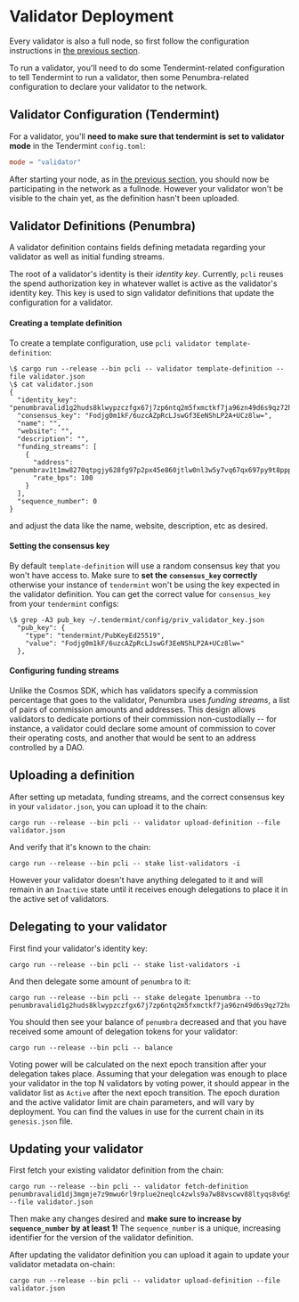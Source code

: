 # Validator Deployment

Every validator is also a full node, so first follow the configuration
instructions in [the previous section](./fullnode.md).

To run a validator, you'll need to do some Tendermint-related configuration to
tell Tendermint to run a validator, then some Penumbra-related configuration to
declare your validator to the network.

## Validator Configuration (Tendermint)

For a validator, you'll **need to make sure that tendermint is set to validator
mode** in the Tendermint `config.toml`:
```toml
mode = "validator"
```

After starting your node, as in [the previous section](./fullnode.md), you
should now be participating in the network as a fullnode. However your validator
won't be visible to the chain yet, as the definition hasn't been uploaded.

## Validator Definitions (Penumbra)

A validator definition contains fields defining metadata regarding your
validator as well as initial funding streams.

The root of a validator's identity is their *identity key*.  Currently, `pcli`
reuses the spend authorization key in whatever wallet is active as the
validator's identity key.  This key is used to sign validator definitions that
update the configuration for a validator.

#### Creating a template definition

To create a template configuration, use `pcli validator template-definition`:
```console
\$ cargo run --release --bin pcli -- validator template-definition --file validator.json
\$ cat validator.json
{
  "identity_key": "penumbravalid1g2huds8klwypzczfgx67j7zp6ntq2m5fxmctkf7ja96zn49d6s9qz72hu3",
  "consensus_key": "Fodjg0m1kF/6uzcAZpRcLJswGf3EeNShLP2A+UCz8lw=",
  "name": "",
  "website": "",
  "description": "",
  "funding_streams": [
    {
      "address": "penumbrav1t1mw8270qtpgjy628fg97p2px45e860jtlw0nl3w5y7vq67qx697py9t8ppp3mhwfxv8kegg8wuny64nf60z966krx85cqznjpshqtngffpwnywtzqjklkg3qh7anxk368ywac9l",
      "rate_bps": 100
    }
  ],
  "sequence_number": 0
}
```
and adjust the data like the name, website, description, etc as desired.

#### Setting the consensus key

By default `template-definition` will use a random consensus key that you won't have access to. Make sure to **set the `consensus_key` correctly** otherwise your instance of `tendermint` won't be using the key expected in the validator definition. You can get the correct value for `consensus_key` from your `tendermint` configs:

```console
\$ grep -A3 pub_key ~/.tendermint/config/priv_validator_key.json
  "pub_key": {
    "type": "tendermint/PubKeyEd25519",
    "value": "Fodjg0m1kF/6uzcAZpRcLJswGf3EeNShLP2A+UCz8lw="
  },
```

#### Configuring funding streams

Unlike the Cosmos SDK, which has validators specify a commission percentage that
goes to the validator, Penumbra uses *funding streams*, a list of pairs of
commission amounts and addresses.  This design allows validators to dedicate
portions of their commission non-custodially -- for instance, a validator could
declare some amount of commission to cover their operating costs, and another
that would be sent to an address controlled by a DAO.

## Uploading a definition

After setting up metadata, funding streams, and the correct consensus key in your `validator.json`, you can upload it to the chain:

```console
cargo run --release --bin pcli -- validator upload-definition --file validator.json
```

And verify that it's known to the chain:

```console
cargo run --release --bin pcli -- stake list-validators -i
```

However your validator doesn't have anything delegated to it and will remain in an `Inactive` state until it receives enough delegations
to place it in the active set of validators.

## Delegating to your validator

First find your validator's identity key:

```console
cargo run --release --bin pcli -- stake list-validators -i
```

And then delegate some amount of `penumbra` to it:

```console
cargo run --release --bin pcli -- stake delegate 1penumbra --to penumbravalid1g2huds8klwypzczfgx67j7zp6ntq2m5fxmctkf7ja96zn49d6s9qz72hu3
```

You should then see your balance of `penumbra` decreased and that you have received some amount of delegation tokens for your validator:

```console
cargo run --release --bin pcli -- balance
```

Voting power will be calculated on the next epoch transition after your
delegation takes place.  Assuming that your delegation was enough to place your
validator in the top N validators by voting power, it should appear in the
validator list as `Active` after the next epoch transition.  The epoch duration
and the active validator limit are chain parameters, and will vary by
deployment.  You can find the values in use for the current chain in its
`genesis.json` file.

## Updating your validator

First fetch your existing validator definition from the chain:

```console
cargo run --release --bin pcli -- validator fetch-definition penumbravalid1dj3mgmje7z9mwu6rl9rplue2neqlc4zwls9a7w88vscwv88ltyqs8v6g9x --file validator.json
```

Then make any changes desired and **make sure to increase by `sequence_number` by at least 1!**
The `sequence_number` is a unique, increasing identifier for the version of the validator definition.

After updating the validator definition you can upload it again to update your validator metadata on-chain:

```console
cargo run --release --bin pcli -- validator upload-definition --file validator.json
```
